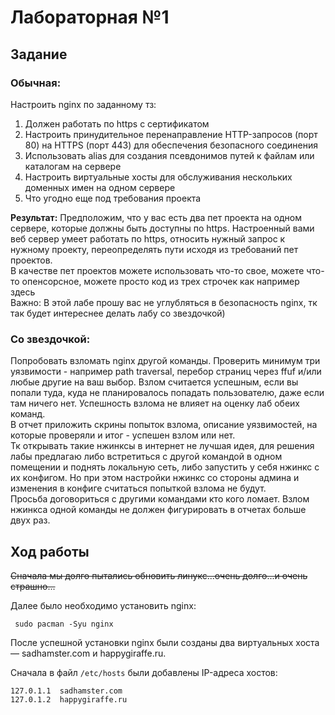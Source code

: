 <h1>Лабораторная №1</h1>

<h2>Задание</h2>

<h3>Обычная:</h3> 
Настроить nginx по заданному тз:
<ol>
  <li>Должен работать по https c сертификатом</li>
  <li>Настроить принудительное перенаправление HTTP-запросов (порт 80) на HTTPS (порт 443) для обеспечения безопасного соединения</li>
  <li>Использовать alias для создания псевдонимов путей к файлам или каталогам на сервере</li>
  <li>Настроить виртуальные хосты для обслуживания нескольких доменных имен на одном сервере</li>
  <li>Что угодно еще под требования проекта</li>
</ol>
<b>Результат:</b> Предположим, что у вас есть два пет проекта на одном сервере, которые должны быть доступны по https. Настроенный вами веб сервер умеет работать по https, относить нужный запрос к нужному проекту, переопределять пути исходя из требований пет проектов.
<br>В качестве пет проектов можете использовать что-то свое, можете что-то опенсорсное, можете просто код из трех строчек как например здесь
<br>Важно: В этой лабе прошу вас не углубляться в безопасность nginx, тк так будет интереснее делать лабу со звездочкой)

<h3>Со звездочкой:</h3>
Попробовать взломать nginx другой команды. Проверить минимум три уязвимости - например path traversal, перебор страниц через ffuf и/или любые другие на ваш выбор.
Взлом считается успешным, если вы попали туда, куда не планировалось попадать пользователю, даже если там ничего нет. Успешность взлома не влияет на оценку лаб обеих команд. 
<br> В отчет приложить скрины попыток взлома, описание уязвимостей, на которые проверяли и итог - успешен взлом или нет.
<br> Тк открывать такие нжинксы в интернет не лучшая идея, для решения лабы предлагаю либо встретиться с другой командой в одном помещении и поднять локальную сеть, либо запустить у себя нжинкс с их конфигом. Но при этом настройки нжинкс со стороны админа и изменения в конфиге считаться попыткой взлома не будут.
<br> Просьба договориться с другими командами кто кого ломает. Взлом нжинкса одной команды не должен фигурировать в отчетах больше двух раз.

<h2>Ход работы</h2>

<p><s>Сначала мы долго пытались обновить линукс...очень долго...и очень страшно...</s></p>
<p>Далее было необходимо установить nginx:</p>
<code> sudo pacman -Syu nginx</code>
<p>После успешной установки nginx были созданы два виртуальных хоста — sadhamster.com и happygiraffe.ru.</p>
<p>Сначала в файл <code>/etc/hosts</code> были добавлены IP-адреса хостов: </p>
<code>127.0.1.1  sadhamster.com</code>
<br><code>127.0.1.2  happygiraffe.ru</code>
<p></p>
